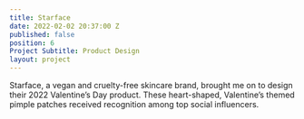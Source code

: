 ```yaml
---
title: Starface
date: 2022-02-02 20:37:00 Z
published: false
position: 6
Project Subtitle: Product Design
layout: project
---
```


Starface, a vegan and cruelty-free skincare brand, brought me on to design their 2022 Valentine’s Day product. These heart-shaped, Valentine’s themed pimple patches received recognition among top social influencers.
